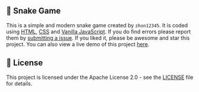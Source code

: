 ## 🐍 Snake Game
This is a simple and modern snake game created by `zhon12345`. It is coded using [HTML](https://www.w3.org/html/), [CSS](https://www.w3schools.com/css/) and [Vanilla JavaScript](https://www.javascript.com/). If you do find errors please report them by [submitting a issue](https://github.com/zhon12345/Simple-Calculator/issues/new). If you liked it, please be awesome and star this project. You can also view a live demo of this project [here](https://zhon12345-calculator.netlify.app).

## 📄 License
This project is licensed under the Apache License 2.0 - see the [LICENSE](https://github.com/zhon12345/Tavern_Keeper/blob/master/LICENSE) file for details.

